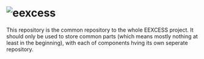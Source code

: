 ![eexcess](http://eexcess.eu/wp-content/uploads/2013/04/eexcess_Logo_neu1.jpg "EEXCESS")
=======

This repository is the common repository to the whole EEXCESS project.
It should only be used to store common parts (which means mostly nothing at least in the beginning),
with each of components hving its own seperate repository.

